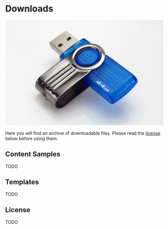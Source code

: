 # Downloads

![Cover](img/StockSnap_EE99GHVFUJ_edited.jpg)

Here you will find an archive of downloadable files. Please read the [license](#license) below before using them.

## Content Samples

TODO

## Templates

TODO

## License

TODO
